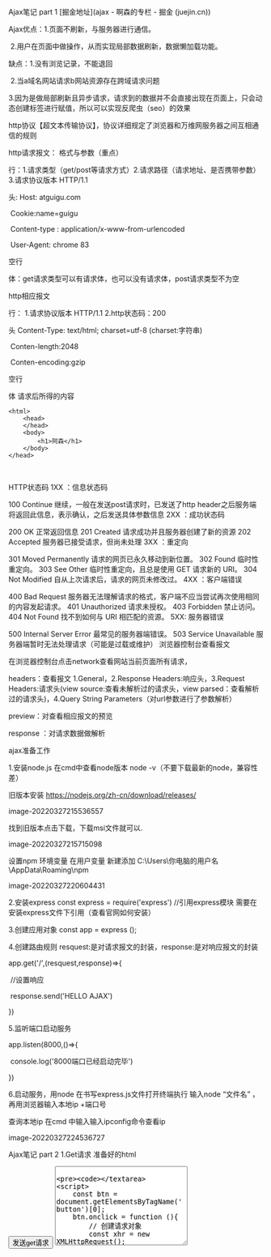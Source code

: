 Ajax笔记 part 1
[掘金地址](ajax - 啊森的专栏 - 掘金 (juejin.cn))

Ajax优点：1.页面不刷新，与服务器进行通信。

​ 2.用户在页面中做操作，从而实现局部数据刷新，数据懒加载功能。

缺点：1.没有浏览记录，不能退回

​ 2.当a域名网站请求b网站资源存在跨域请求问题

​ 3.因为是做局部刷新且异步请求，请求到的数据并不会直接出现在页面上，只会动态创建标签进行赋值，所以可以实现反爬虫（seo）的效果

http协议【超文本传输协议】，协议详细规定了浏览器和万维网服务器之间互相通信的规则

http请求报文： 格式与参数（重点）

行：1.请求类型（get/post等请求方式）2.请求路径（请求地址、是否携带参数）3.请求协议版本 HTTP/1.1

头: Host: atguigu.com

​ Cookie:name=guigu

​ Content-type : application/x-www-from-urlencoded

​ User-Agent: chrome 83

空行

体：get请求类型可以有请求体，也可以没有请求体，post请求类型不为空

http相应报文

行： 1.请求协议版本 HTTP/1.1 2.http状态码：200

头 Content-Type: text/html; charset=utf-8 (charset:字符串)

​ Conten-length:2048

​ Conten-encoding:gzip

空行

体 请求后所得的内容

	<html>
		<head>
		</head>
		<body>
			<h1>阿森</h1>	
		</body>
	</head>
​

HTTP状态码
1XX
：信息状态码

100 Continue 继续，一般在发送post请求时，已发送了http header之后服务端将返回此信息，表示确认，之后发送具体参数信息
2XX
：成功状态码

200 OK 正常返回信息
201 Created 请求成功并且服务器创建了新的资源
202 Accepted 服务器已接受请求，但尚未处理
3XX
：重定向

301 Moved Permanently 请求的网页已永久移动到新位置。
302 Found 临时性重定向。
303 See Other 临时性重定向，且总是使用 GET 请求新的 URI。
304 Not Modified 自从上次请求后，请求的网页未修改过。
4XX
：客户端错误

400 Bad Request 服务器无法理解请求的格式，客户端不应当尝试再次使用相同的内容发起请求。
401 Unauthorized 请求未授权。
403 Forbidden 禁止访问。
404 Not Found 找不到如何与 URI 相匹配的资源。
5XX:
服务器错误

500 Internal Server Error 最常见的服务器端错误。
503 Service Unavailable 服务器端暂时无法处理请求（可能是过载或维护）
浏览器控制台查看报文

在浏览器控制台点击network查看网站当前页面所有请求，

headers：查看报文 1.General，2.Response Headers:响应头，3.Request Headers:请求头(view source:查看未解析过的请求头，view parsed：查看解析过的请求头)，4.Query String Parameters（对url参数进行了参数解析）

preview：对查看相应报文的预览

response ：对请求数据做解析

ajax准备工作

1.安装node.js 在cmd中查看node版本 node -v（不要下载最新的node，兼容性差）

旧版本安装 https://nodejs.org/zh-cn/download/releases/

image-20220327215536557

找到旧版本点击下载，下载msi文件就可以.

image-20220327215715098

设置npm 环境变量 在用户变量 新建添加 C:\Users\你电脑的用户名\AppData\Roaming\npm

image-20220327220604431

2.安装express const express = require('express') //引用express模块 需要在安装express文件下引用（查看官网如何安装）

3.创建应用对象 const app = express ();

4.创建路由规则 resquest:是对请求报文的封装，response:是对响应报文的封装

app.get('/',(resquest,response)=>{

​ //设置响应

​ response.send('HELLO AJAX')

})

5.监听端口启动服务

app.listen(8000,()=>{

​ console.log('8000端口已经启动完毕')

})

6.启动服务，用node 在书写express.js文件打开终端执行 输入node “文件名” ，再用浏览器输入本地ip +端口号

查询本地ip 在cmd 中输入输入ipconfig命令查看ip

image-20220327224536727

Ajax笔记 part 2
1.Get请求
准备好的html

<!DOCTYPE html>
<html lang="en">
<head>
    <meta charset="UTF-8">
    <meta http-equiv="X-UA-Compatible" content="IE=edge">
    <meta name="viewport" content="width=device-width, initial-scale=1.0">
    <title>Document</title>
</head>
<body>
    <button>发送get请求</button>
    <textarea name="" id="t1" cols="30" rows="10">

    </textarea>
    <script>
        const btn = document.getElementsByTagName('button')[0];
        btn.onclick = function (){
            // 创建请求对象
            const xhr = new XMLHttpRequest();
            //初始化 设置请求方法和请求url
            xhr.open('get','http://192.168.0.102:8000/server');
            //发送
            xhr.send();
            //事件绑定  处理server （服务器）返回结果
            /**
             * on 在...时候
             * ready state 表示xhr 的状态 有 0，1，2，3，4
             * 0 是 xhr未初始化； 1 是调用open方法；2 是 调用send方法
             * 3 是部分服务器返回的结果；4 是服务器返回的全部结果
             * 所以需要在xhr状态为4的时候处理返回的结果最好
             * 
             * change 改变的时候触发
            */
            xhr.onreadystatechange = function(){
                //判断执行了xhr执行状态
                if(xhr.readyState === 4){
                    //判断响应码 2** 都算成功
                    if(xhr.status >= 200 && xhr.status < 300){
                        //处理结果  行 头 空行 体
                        console.log(xhr.status)//状态码
                        console.log(xhr.statusText)//状态字符串
                        console.log(xhr.getAllResponseHeaders()) //所有响应头
                        console.log(xhr.response)//响应体
                        //将响应体赋值给文本域
                        document.getElementById('t1').innerHTML = xhr.response;
                    }
                }
            } 
        } 
    </script>
</body>
<style>
    #t1{
        width: 200px;
        height: 200px;
        border: #68e91e solid 2px;
    }
</style>
</html>
准备好 运行的js文件 用npm + 文件名

//引用express模块
const express = require('express');
//实例化对象
const app = express();
//规划路由
app.get('/server',(resquset,response)=>{
    //设置响应头，允许跨域
    response.setHeader('Access-Control-Allow-Origin','*')
    //设置响应体
    response.send('hello Ajax')
})
//监听服务启动
app.listen(8000,()=>{
    console.log('get请求准备完毕')
})
2.请求时携带参数
// 创建请求对象
const xhr = new XMLHttpRequest();
//初始化 设置请求方法和请求url
// xhr.open('get','http://192.168.0.102:8000/server');
//请求时携带参数
xhr.open('get','http://192.168.0.102:8000/server?a=100&b=200&c=300');
//发送
xhr.send();
只有get请求在url携带请求参数

image-20220329225932656

3.POST请求
<!DOCTYPE html>
<html lang="en">
<head>
    <meta charset="UTF-8">
    <meta http-equiv="X-UA-Compatible" content="IE=edge">
    <meta name="viewport" content="width=device-width, initial-scale=1.0">
    <title>Document</title>
</head>
<body>
    <textarea name="" id="t1" cols="30" rows="10">

    </textarea>
    <script>
        //获取标签信息
        const text = document.getElementById('t1');
        //给标签绑定事件 鼠标移动到指定物体事件  悬浮事件
        text.addEventListener('mouseover',()=>{
            // console.log("执行了悬浮事件")
            /**创建请求对象，初始化请求类型和ip，
             * 判断事件执行状态，
             * 只有当status >= 200 && status <300 为成功后将请求的response赋值给html
            */
           const xhr = new XMLHttpRequest();
           xhr.open("POST",'http:/192.168.0.102:8001/server');
           xhr.send();
           xhr.onreadystatechange = ()=>{
               if(xhr.readyState == 4){
                if(xhr.status >= 200 && xhr.status < 300){
                    console.log(xhr.response)
                    text.innerHTML = xhr.response;
                }
               }
           }
        })
    </script>
</body>
<style>
    #t1{
        width: 200px;
        height: 200px;
        border: #68e91e solid 2px;
    }
</style>
</html>
//引用express模块
const express = require('express');
//实例化对象
const app = express();
//get规划路由
app.get('/server',(resquset,response)=>{
    //设置响应头，允许跨域
    response.setHeader('Access-Control-Allow-Origin','*')
    //设置响应体
    response.send('hello Ajax')
})
//post规划路由  
app.post('/server',(resquset,response)=>{
    //设置响应头，允许跨域
    response.setHeader('Access-Control-Allow-Origin','*')
    //设置响应体
    response.send('hello Ajax post')
})
//监听服务启动
app.listen(8001,()=>{
    console.log('post请求准备完毕')
})

//回顾点：每个请求方法的不同，要规划不同请求方试的路由
4.POST请求携带参数的方试
post请求携带参数，是在发送请求的时候携带的

const xhr = new XMLHttpRequest();
xhr.open("POST",'http:/192.168.0.102:8001/server');
let params = 'a=300&b=200&c=100'
xhr.send(params);//post请求携带参数，是在发送请求的时候携带的
xhr.onreadystatechange = ()=>{
    if(xhr.readyState == 4){
        if(xhr.status >= 200 && xhr.status < 300){
        console.log(xhr.response)
        text.innerHTML = xhr.response;
        }
    }
}
image-20220329235050406

5.设置请求头
设置请求头一般传递用户身份识别信息

 const xhr = new XMLHttpRequest();
 xhr.open("POST",'http:/192.168.0.102:8001/server');
 //设置请求头信息 使用setRequestHeader 需要在open之后，send之前使用中，其中的参数键值对，第一个为键。第二个为值
 xhr.setRequestHeader('Content-Type','application/x-www-form-urlencoded')
 xhr.setRequestHeader('name','asen')//可以设置自定义请求头，但是需要后台设置允许自定义请求头
 let params = 'a=300&b=200&c=100'
 xhr.send(params);//post请求携带参数，是在发送请求的时候携带的
 xhr.onreadystatechange = ()=>{
     if(xhr.readyState == 4){
         if(xhr.status >= 200 && xhr.status < 300){
             console.log(xhr.response)
             text.innerHTML = xhr.response;
         }
     }
 }
//post规划路由  
// app.post('/server',(resquset,response)=>{
//     // console.log(response)
//     response.setHeader('Access-Control-Allow-Header','*')
//     //设置响应头，允许跨域
//     response.setHeader('Access-Control-Allow-Origin','*')
//     //设置响应体
//     response.send('hello Ajax post')
// })
//接受所有请求 如果设置自定义请求头需要在all事件接收
app.all('/server',(resquset,response)=>{
    // console.log(response)
    //设置允许自定义请求头
    // response.setHeader('Access-Control-Allow-Headers','*')
    //设置响应头，允许跨域
    response.setHeader('Access-Control-Allow-Origin','*')
    //设置响应体
    response.send('hello Ajax all')
})
6.服务器传递JSON数据
 const result = document.getElementById('result')
 //监听键盘按下事件
 window.onkeydown = function(){
     let xhr = new XMLHttpRequest();
     xhr.responseType = "json"
     xhr.open('get','http://192.168.141.51:8002/json-server')
     xhr.send();
     xhr.onreadystatechange = ()=>{
             if(xhr.readyState == 4){
             if(xhr.status >= 200 && xhr.status < 300){
             //手动 将服务器请求的json数据转为数据
             // let obj = JSON.parse(xhr.response)
             // result.innerHTML = obj.name
             //自动转化 只需要xhr.responseTpye = "json"
             console.log(xhr.response)
             result.innerHTML = xhr.response.name
             }
         }
     }
 }
//引用express模块
const express = require('express');
//实例化对象
const app = express();
//规划路由
//接受所有请求 如果设置自定义请求头需要在all事件接收
app.all('/json-server',(resquset,response)=>{
    // console.log(response)
    //设置允许自定义请求头
    // response.setHeader('Access-Control-Allow-Headers','*')
    //设置响应头，允许跨域
    response.setHeader('Access-Control-Allow-Origin','*')
    //设置响应体
    //设置传送数据 手动数据转json
    let obj = {
        name : 'asen',
        age: '18',
    }
    obj = JSON.stringify(obj)
    //send方法中只能传输 字符串 和 buffer（0,1组成的数据）
    response.send(obj)
})
//监听服务启动
app.listen(8002,()=>{
    console.log('json请求准备完毕')
})
7.安装nodemon监听服务器(server)自动重启
需要监听哪个文件就去哪个文件下面输入nodemon "文件名"

问题：系统禁止运行脚本。

解决方案

1.输入nodemon.cmd "运行文件夹名字"

2.按下组合键Windows + R以打开运行窗口。输入powershell然后按下回车键。

输入Start-Process powershell -Verb runAs，会打开管理员窗口

在管理员窗口输入set-ExecutionPolicy RemoteSigned 回复输入Y即可

image-20220406220051426

Ajax笔记 part 3
1.请求超时或请求异常处理
timeout //请求超时回调

onerroe //请求异常回调

const btn = document.getElementsByTagName("button")[0];
const result = document.getElementById("result");
btn.addEventListener("click",() => {
const xhr = new XMLHttpRequest();
//请求时间设置(超时设置)   2s
xhr.timeout = 2000;
//请求超时回调
xhr.ontimeout = () => {
	alert("网络异常，请稍后再试")
}
//请求异常回调
xhr.onerror = () => {
	alert("你的网络连接失败")	
}
xhr.open("get","http://192.168.0.102:8003/server")
    xhr.send();
    xhr.onreadystatechange = () => {
    if(xhr.readyState === 4){
            if(xhr.status >= 200 && xhr.status < 300){
            	result.innerHTML = xhr.response
            }
        }
    }
}) 
//引用express模块
const express = require('express');
//实例化对象
const app = express();
//规划路由
//接受所有请求 如果设置自定义请求头需要在all事件接收
app.get('/server',(resquset,response)=>{
    // console.log(response)
    //设置允许自定义请求头
    // response.setHeader('Access-Control-Allow-Headers','*')
    //设置响应头，允许跨域
    response.setHeader('Access-Control-Allow-Origin','*')
    //设置响应体
    setTimeout(() => {
        response.send('延迟响应');
    },3000)
})
//监听服务启动
app.listen(8003,()=>{
    console.log('请求超时准备完毕')
})
2.手动取消请求
abort //取消当前请求

const btn1 = document.getElementsByTagName("button")[0];
const btn2 = document.getElementsByTagName("button")[1];
const result = document.getElementById("result");
let xhr;
btn1.addEventListener("click",() => {
    xhr = new XMLHttpRequest();
    xhr.open("get","http://192.168.0.102:8004/server")
    xhr.send();
    xhr.onreadystatechange = () => {
    	if(xhr.readyState === 4){
            if(xhr.status >= 200 && xhr.status < 300){
            	result.innerHTML = xhr.response
            }
        }
    }
}) 
btn2.addEventListener("click", () => {
//手动取消请求
	xhr.abort()
})
3.重复发送请求(节流)
const btn1 = document.getElementsByTagName("button")[0];
const result = document.getElementById("result");
let xhr,
isSending = false; //是否正在发送请求
btn1.addEventListener("click",() => {
    /***
    * 节流执行顺序: 
    * 1. 当第一次点击xhr没有值为undefined，isSending为false
    * 2. 当第二次点击xhr是全局变量没有释放，所以它还是请求方式对象，还是可以使用取消请求方法
    *    而isSending状态因上次请求还没有完成，所以为true,所以执行了xhr.abort方法
    */
	if(isSending) xhr.abort() //当请求状态没有被修改时，则取消上一次请求 
	xhr = new XMLHttpRequest();
	isSending = true;
	xhr.open("get","http://192.168.0.102:8005/server")
	xhr.send();
	xhr.onreadystatechange = () => {
		if(xhr.readyState == 4){
            isSending = false //请求结束后，改变状态，我们不能判断每次请求是否成功，所以不能在放在判断请求是否成功之中。
            if(xhr.status >= 200 && xhr.status < 300){
                result.innerHTML = xhr.response
            }
		}
	}
}) 
//引用express模块
const express = require('express');
//实例化对象
const app = express();
//规划路由
//接受所有请求 如果设置自定义请求头需要在all事件接收
app.get('/server',(resquset,response)=>{
    // console.log(response)
    //设置允许自定义请求头
    // response.setHeader('Access-Control-Allow-Headers','*')
    //设置响应头，允许跨域
    response.setHeader('Access-Control-Allow-Origin','*')
    //设置响应体
    //设置传送数据 手动数据转json
    let obj = {
        name : 'asen',
        age: '18',
    }
    obj = JSON.stringify(obj)
    //send方法中只能传输 字符串 和 buffer（0,1组成的数据）
    setTimeout(() => {
        response.send('响应');
    },3000)
})
//监听服务启动
app.listen(8005,()=>{
    console.log('重复请求准备完毕')
})
Ajax笔记part 4
1.jQuery中使用Ajax
GET 和 POST 方法的区别：
1、发送的数据数量

在 GET 中，只能发送有限数量的数据，因为数据是在 URL 中发送的。

在 POST 中，可以发送大量的数据，因为数据是在正文主体中发送的。

2、安全性

GET 方法发送的数据不受保护，因为数据在 URL 栏中公开，这增加了漏洞和黑客攻击的风险。

POST 方法发送的数据是安全的，因为数据未在 URL 栏中公开，还可以在其中使用多种编码技术，这使其具有弹性。

3、加入书签中

GET 查询的结果可以加入书签中，因为它以 URL 的形式存在；而 POST 查询的结果无法加入书签中。

4、编码

在表单中使用 GET 方法时，数据类型中只接受 ASCII 字符。

在表单提交时，POST 方法不绑定表单数据类型，并允许二进制和 ASCII 字符。

5、可变大小

GET 方法中的可变大小约为 2000 个字符。

POST 方法最多允许 8 Mb 的可变大小。

6、缓存

GET 方法的数据是可缓存的，而 POST 方法的数据是无法缓存的。

7、主要作用

GET 方法主要用于获取信息。而 POST 方法主要用于更新数据。

<body>
        <button style="background: rgb(219, 130, 13);">
            点击自定义发送请求
        </button>
        <button style="background: rgb(13, 219, 75);">
            点击get方法请求
        </button>
        <button style="background: rgb(10, 25, 236);">
            点击post方法请求
        </button>
        <div id="result">

        </div>
        <script src="../jquery-3.4.1.js"></script>
        <script>
            console.log($.ajax)
            //jquery之ajax自定义请求
            $("button").eq(0).click(() => {
                let data = { a:100,b:200 };
                $.ajax({
                    //设置请求地址
                    url: 'http://192.168.0.102:8006/jquery-server',
                    //设置请求方法
                    type: 'get',
                    //设置请求参数
                    data,
                    //设置响应体结果
                    dataType: 'json',
                    //请求头信息
                    headers: {
                        c: 300,
                        d: 400
                    },
                    //请求成功回调
                    success: (data) => {
                        console.log(data)
                    },
                    //设置响应时间
                    timeout: '2000',
                    //请求失败回调
                    error: ()=>{

                    },
                })  
            })

            //jquery之ajax get请求
            $('button').eq(1).click(() => {
                /**
                *get请求方法有4个参数：
                *1.请求路径，
                *2.请求携带数据，
                *3.规定当请求成功时运行的函数额外的参数：data - 包含来自请求的结果数据,status - 包含请求的状态（"success"、"notmodified"、"error"、"timeout"、"parsererror"）,xhr - 包含 XMLHttpRequest 对象
                *4.dataType: 规定预期的服务器响应的数据类型,
                *"xml" - 一个 XML 文档
                *"html" - HTML 作为纯文本
                *"text" - 纯文本字符串
                *"script" - 以 JavaScript 运行响应，并以纯文本返回
                *"json" - 以 JSON 运行响应，并以 JavaScript 对象返回
                *"jsonp" - 使用 JSONP 加载一个 JSON 块，将添加一个 "?callback=?" 到 URL 来规定回调
                **/
                $.get('http://192.168.0.102:8006/jquery-server','',(data,status) =>{
                    console.log("数据: " + data + "\n状态: " + status)
                    console.log(data.name)
                },'json')
            })

            //jquery之ajax post请求
            $('button').eq(2).click(() => {
               /**
                * post请求方法有4个参数
                * 1.请求路径，
                * 2.请求携带数据，
                * 3.规定当请求成功时运行的函数额外的参数：data - 包含来自请求的结果数据,status - 包含请求的状态（"success"、"notmodified"、"error"、"timeout"、"parsererror"）,xhr - 包含 XMLHttpRequest 对象
                * 4.dataType: 规定预期的服务器响应的数据类型,
                * "xml" - 一个 XML 文档
                * "html" - HTML 作为纯文本
                * "text" - 纯文本字符串
                * "script" - 以 JavaScript 运行响应，并以纯文本返回
                * "json" - 以 JSON 运行响应，并以 JavaScript 对象返回
                * "jsonp" - 使用 JSONP 加载一个 JSON 块，将添加一个 "?callback=?" 到 URL 来规定回调
                * */ 
                $.post('http://192.168.0.102:8006/jquery-server',{a: 100,b: 200},(data,status) => {
                    console.log("数据: " + data + "\n状态: " + status)
                    console.log(data.age)
               },'json')
            })
        </script>
    </body>
//引用express模块
const express = require('express');
//实例化对象
const app = express();
//规划路由
//接受所有请求 如果设置自定义请求头需要在all事件接收
app.all('/jquery-server',(resquset,response)=>{
    // console.log(response)
    //设置允许自定义请求头
    response.setHeader('Access-Control-Allow-Headers','*')
    //设置响应头，允许跨域
    response.setHeader('Access-Control-Allow-Origin','*')
    //设置响应体
    //设置传送数据 手动数据转json
    let obj = {
        name : 'asen',
        age: '18',
    }
    obj = JSON.stringify(obj)
    //send方法中只能传输 字符串 和 buffer（0,1组成的数据）
    response.send(obj);
})
//监听服务启动
app.listen(8006,()=>{
    console.log('jquery请求准备完毕')
})
2.axios中使用Ajax
axios自定义请求，post请求，get请求
<body>
    <button style="background: rgb(219, 130, 13)">点击自定义发送请求</button>
    <button style="background: rgb(13, 219, 75)">点击get方法请求</button>
    <button style="background: rgb(10, 25, 236)">点击post方法请求</button>
    <div id="result"></div>
    <!-- 引用axios -->
    <script src="https://unpkg.com/axios/dist/axios.min.js"></script>
    <script>
        const btn = document.querySelectorAll("button");
        btn[0].addEventListener("click", () => { 
            /**
             * axios自定义请求方法 
             * url：请求地址
             * method：请求类型
             * data：请求传参
             * timeout：请求响应时间
             * 因是基于promise库，所以用.then() 请求成功回调 .catch 请求失败回调
            */
            axios({
                url: "http://192.168.0.102:8007/axios-server",
                method: "get",
                data: {
                    a: 100,
                    c: 200
                },
                timeout: 3000,
            }).then((data) => {
                console.log(data)
            }).catch((error) => {
                console.log(error)
            })
        });

        btn[1].addEventListener('click',() => {
            /**
             * axios——get请求 有两个参数 
             * 1.url：请求地址，
             * 2.对象：设置get方法的请求配置
             * */
            axios.get("http://192.168.0.102:8007/axios-server",{
                params:{
                    a: 100,
                    b: 200
                },
                timeout: 3000,
            }).then((response) => {
                console.log(response)
            })
        })

        btn[2].addEventListener('click',() => {
            /**
             * axios——post请求 有三个参数
             * 1.url：请求地址，
             * 2.data：请求参数
             * 3.对象：设置post方法的配置      
             * */
            axios.post("http://192.168.0.102:8007/axios-server",
            {
                a: 300,
                b: 200,
                c: 100
            },
            {
                headers: {
                    height:6000
                },
                timeout: 6000
            }).then((response) => {
                console.log(response)
            }).catch((error) => {
                console.log(error)
            })
        })
    </script>
</body>
<script>
// axios 请求配置
let obj = {
   // `url` 是用于请求的服务器 URL
  url: '/user',

  // `method` 是创建请求时使用的方法
  method: 'get',
  // default

  // `baseURL` 将自动加在 `url` 前面，除非 `url` 是一个绝对 URL。
  // 它可以通过设置一个 `baseURL` 便于为 axios 实例的方法传递相对 URL
  baseURL: 'https://some-domain.com/api/',

  // `transformRequest` 允许在向服务器发送前，修改请求数据
  // 只能用在 'PUT', 'POST' 和 'PATCH' 这几个请求方法
  // 后面数组中的函数必须返回一个字符串，或 ArrayBuffer，或 Stream
  transformRequest: [function (data, headers) {
    // 对 data 进行任意转换处理
    return data;
  }],

  // `transformResponse` 在传递给 then/catch 前，允许修改响应数据
  transformResponse: [function (data) {
    // 对 data 进行任意转换处理
    return data;
  }],

  // `headers` 是即将被发送的自定义请求头
  headers: {'X-Requested-With': 'XMLHttpRequest'},

  // `params` 是即将与请求一起发送的 URL 参数
  // 必须是一个无格式对象(plain object)或 URLSearchParams 对象
  params: {
    ID: 12345
  },

   // `paramsSerializer` 是一个负责 `params` 序列化的函数
  // (e.g. https://www.npmjs.com/package/qs, http://api.jquery.com/jquery.param/)
  paramsSerializer: function(params) {
    return Qs.stringify(params, {arrayFormat: 'brackets'})
  },

  // `data` 是作为请求主体被发送的数据
  // 只适用于这些请求方法 'PUT', 'POST', 和 'PATCH'
  // 在没有设置 `transformRequest` 时，必须是以下类型之一：
  // - string, plain object, ArrayBuffer, ArrayBufferView, URLSearchParams
  // - 浏览器专属：FormData, File, Blob
  // - Node 专属： Stream
  data: {
    firstName: 'Fred'
  },

  // `timeout` 指定请求超时的毫秒数(0 表示无超时时间)
  // 如果请求话费了超过 `timeout` 的时间，请求将被中断
  timeout: 1000,

   // `withCredentials` 表示跨域请求时是否需要使用凭证
  withCredentials: false, // default

  // `adapter` 允许自定义处理请求，以使测试更轻松
  // 返回一个 promise 并应用一个有效的响应 (查阅 [response docs](#response-api)).
  adapter: function (config) {
    /* ... */
  },

 // `auth` 表示应该使用 HTTP 基础验证，并提供凭据
  // 这将设置一个 `Authorization` 头，覆写掉现有的任意使用 `headers` 设置的自定义 `Authorization`头
  auth: {
    username: 'janedoe',
    password: 's00pers3cret'
  },

   // `responseType` 表示服务器响应的数据类型，可以是 'arraybuffer', 'blob', 'document', 'json', 'text', 'stream'
  responseType: 'json', // default

  // `responseEncoding` indicates encoding to use for decoding responses
  // Note: Ignored for `responseType` of 'stream' or client-side requests
  responseEncoding: 'utf8', // default

   // `xsrfCookieName` 是用作 xsrf token 的值的cookie的名称
  xsrfCookieName: 'XSRF-TOKEN', // default

  // `xsrfHeaderName` is the name of the http header that carries the xsrf token value
  xsrfHeaderName: 'X-XSRF-TOKEN', // default

   // `onUploadProgress` 允许为上传处理进度事件
  onUploadProgress: function (progressEvent) {
    // Do whatever you want with the native progress event
  },

  // `onDownloadProgress` 允许为下载处理进度事件
  onDownloadProgress: function (progressEvent) {
    // 对原生进度事件的处理
  },

   // `maxContentLength` 定义允许的响应内容的最大尺寸
  maxContentLength: 2000,

  // `validateStatus` 定义对于给定的HTTP 响应状态码是 resolve 或 reject  promise 。如果 `validateStatus` 返回 `true` (或者设置为 `null` 或 `undefined`)，promise 将被 resolve; 否则，promise 将被 rejecte
  validateStatus: function (status) {
    return status >= 200 && status < 300; // default
  },

  // `maxRedirects` 定义在 node.js 中 follow 的最大重定向数目
  // 如果设置为0，将不会 follow 任何重定向
  maxRedirects: 5, // default

  // `socketPath` defines a UNIX Socket to be used in node.js.
  // e.g. '/var/run/docker.sock' to send requests to the docker daemon.
  // Only either `socketPath` or `proxy` can be specified.
  // If both are specified, `socketPath` is used.
  socketPath: null, // default

  // `httpAgent` 和 `httpsAgent` 分别在 node.js 中用于定义在执行 http 和 https 时使用的自定义代理。允许像这样配置选项：
  // `keepAlive` 默认没有启用
  httpAgent: new http.Agent({ keepAlive: true }),
  httpsAgent: new https.Agent({ keepAlive: true }),

  // 'proxy' 定义代理服务器的主机名称和端口
  // `auth` 表示 HTTP 基础验证应当用于连接代理，并提供凭据
  // 这将会设置一个 `Proxy-Authorization` 头，覆写掉已有的通过使用 `header` 设置的自定义 `Proxy-Authorization` 头。
  proxy: {
    host: '127.0.0.1',
    port: 9000,
    auth: {
      username: 'mikeymike',
      password: 'rapunz3l'
    }
  },

  // `cancelToken` 指定用于取消请求的 cancel token
  // （查看后面的 Cancellation 这节了解更多）
  cancelToken: new CancelToken(function (cancel) {
  })
}
</script>
//引用express模块
const express = require('express');
//实例化对象
const app = express();
//规划路由
//接受所有请求 如果设置自定义请求头需要在all事件接收
app.all('/axios-server',(resquset,response)=>{
    // console.log(response)
    //设置允许自定义请求头
    response.setHeader('Access-Control-Allow-Headers','*')
    //设置响应头，允许跨域
    response.setHeader('Access-Control-Allow-Origin','*')
    //设置响应体
    //设置传送数据 手动数据转json
    let obj = {
        name : 'asen',
        age: '18',
    }
    obj = JSON.stringify(obj)
    //send方法中只能传输 字符串 和 buffer（0,1组成的数据）
    setTimeout(() => {
        response.send(obj);
    }, 2000);
})
//监听服务启动
app.listen(8007,()=>{
    console.log('axios请求准备完毕')
})
3.fetch中使用Ajax
fetch是javascript提供的全局接口
 <button style="background: rgb(219, 130, 13);">
            点击fetch自定义发送请求
        </button>
        <div id="result">

        </div>
        <script>
            /**
             * Fetch API 提供了一个 JavaScript 接口，
             * 用于访问和操纵 HTTP 管道的一些具体部分，例如请求和响应。
             * 它还提供了一个全局 fetch() 方法，
             * 该方法提供了一种简单，合理的方式来跨网络异步获取资源。这种功能以前是使用 XMLHttpRequest 实现的。
             * Fetch 提供了一个更理想的替代方案，可以很容易地被其他技术使用，例如  Service Workers。
             * Fetch 还提供了专门的逻辑空间来定义其他与 HTTP 相关的概念，例如 CORS 和 HTTP 的扩展请注意，
             * fetch 规范与 jQuery.ajax() 主要有以下的不同：当接收到一个代表错误的 HTTP 状态码时，
             * 从 fetch() 返回的 Promise 不会被标记为 reject，即使响应的 HTTP 状态码是 404 或 500。
             * 相反，它会将 Promise 状态标记为 resolve （如果响应的 HTTP 状态码不在 200 - 299 的范围内，
             * 则设置 resolve 返回值的 ok 属性为 false ），
             * 仅当网络故障时或请求被阻止时，才会标记为 reject。
             * fetch 不会发送跨域 cookies，除非你使用了 credentials 的初始化选项。
             * 
             * Response.headers 只读包含此 Response 所关联的 Headers 对象。
             * Response.ok 只读包含了一个布尔值，标示该 Response 成功（HTTP 状态码的范围在 200-299）。
             * Response.redirected 只读 Response 是否来自一个重定向，如果是的话，它的 URL 列表将会有多个条目。
             * Response.status 只读 包含 Response 的状态码 （例如 200 表示成功）。
             * Response.statusText 只读 包含了与该 Response 状态码一致的状态信息（例如，OK对应 200）。
             * Response.type 只读 包含 Response 的类型（例如，basic、cors）。
             * Response.url 只读 包含 Response 的URL。
             * Response.useFinalURL 包含了一个布尔值，来标示这是否是该 Response 的最终 URL。
             * Response 实现了 Body 接口，所以以下属性亦可用：
             * Body.body (en-US) 只读一个简单的 getter，用于暴露一个 ReadableStream 类型的 body 内容。
             * Body.bodyUsed (en-US) 只读包含了一个布尔值 (en-US)来标示该 Response 是否读取过 Body。
             * 方法
             * Response.clone() 创建一个 Response 对象的克隆。
             * Response.error() 返回一个绑定了网络错误的新的 Response 对象。
             * Response.redirect() 用另一个 URL 创建一个新的 Response。
             * Response 实现了 Body 接口，所以以下方法同样可用：
             * Body.arrayBuffer() (en-US)
             * 读取 Response 对象并且将它设置为已读（因为 Responses 对象被设置为了 stream 的方式，所以它们只能被读取一次），并返回一个被解析为 ArrayBuffer 格式的 Promise 对象。
             * Body.blob() (en-US)
             * 读取 Response 对象并且将它设置为已读（因为 Responses 对象被设置为了 stream 的方式，所以它们只能被读取一次），并返回一个被解析为 Blob 格式的 Promise 对象。
             * Body.formData() (en-US)
             * 读取Response 对象并且将它设置为已读（因为 Responses 对象被设置为了 stream 的方式，所以它们只能被读取一次），并返回一个被解析为 FormData 格式的 Promise 对象。
             * Body.json() (en-US)
             * 读取 Response 对象并且将它设置为已读（因为 Responses 对象被设置为了 stream 的方式，所以它们只能被读取一次），并返回一个被解析为 JSON 格式的 Promise 对象。
             * Body.text() (en-US)
             * 读取 Response 对象并且将它设置为已读（因为 Responses 对象被设置为了 stream 的方式，所以它们只能被读取一次），并返回一个被解析为 USVString 格式的 Promise 对象。
             * */
            const btn = document.querySelector("button")
            btn.addEventListener('click',()=>{
                //注意：get的请求中请求体不能有body，需要改为post请求
                fetch("http://192.168.0.102:8008/fetch-server",{
                    //设置请求方法
                    method: 'post',
                    //设置请求头
                    headers: {
                        name: 'admin',
                        password: 'admin',
                    },
                    //设置请求体
                    body: {
                        a: 100,
                        b: 200,
                        c: 300,
                    }
                }).then(response => {
                    return response.json();
                }).then(response => {
                    console.log(response)
                })
            })
        </script>
//引用express模块
const express = require('express');
//实例化对象
const app = express();
//规划路由
//接受所有请求 如果设置自定义请求头需要在all事件接收
app.all('/fetch-server',(resquset,response)=>{
    // console.log(response)
    //设置允许自定义请求头
    response.setHeader('Access-Control-Allow-Headers','*')
    //设置响应头，允许跨域
    response.setHeader('Access-Control-Allow-Origin','*')
    //设置响应体
    //设置传送数据 手动数据转json
    let obj = {
        name : 'asen',
        age: '18',
    }
    obj = JSON.stringify(obj)
    //send方法中只能传输 字符串 和 buffer（0,1组成的数据）
    response.send(obj);
})
//监听服务启动
app.listen(8008,()=>{
    console.log('fetch请求准备完毕')
})
Ajax笔记 part4
同源策略
同源策略：当前页面的url和ajax请求目标资源是同源的

同源：协议、域名、端口号必须完全相同

违背同源策略就是需要跨域

先请求的服务器资源，服务器在返回的页面，这样是达到同源策略的标准

<button style="background: rgb(219, 130, 13);">
	点击发送同源策略请求
</button>
<div id="result">

</div>
<script>
    /**
    * 同源策略：当前页面的url和ajax请求目标资源是同源的
    * 同源：协议、域名、端口号必须完全相同
    * 违背同源策略就是需要跨域
    * */
    const btn = document.getElementsByTagName("button")[0];
    const result = document.getElementById('result');
    btn.addEventListener('click',() => {
        const x = new XMLHttpRequest();
        //因为是先请求的服务器资源，服务器在返回的页面，这样是属于同源策略的，那么url就可以简写
        x.open("Get",'/data');
        x.send()
        x.onreadystatechange = () => {
        	if(x.readyState == 4){
            	//服务器有可能返回 304 自从上次请求后，请求的网页未修改过。
            	if(x.status >= 200 && x.status < 300){
                	result.innerHTML = x.response
                }
            }
        }
    })
</script>
const express = require('express');

const app = express();

app.get('/home',(resquset,response) => {
    //sendFile: 传输给定的文件path  __dirname：当前文件上一级目录路径
    response.sendFile(__dirname+'/同源策略.html')
})

app.get('/data',(resquset,response) => {
    let a = 1
    a = JSON.stringify(a)
    response.send(a)
})

app.listen(8009,() => {
    console.log('同源策略请求已准备')
})
jsonp跨域
JSONP跨域的原理：主要就是利用了 script 标签的src没有跨域限制来完成的 只能用于get请求

<div id="result">

</div>
<script>
/**
* JSONP的原理：主要就是利用了 script 标签的src没有跨域限制来完成的 只能用于get请求
* 步骤：
* 1.通过script标签向服务器发送get请求，
* 2.服务器返回getData方法调用和赋值
* 3.getData方法调用，形参赋值，接受值向result赋值
* */

function getData(data) {
    const result = document.getElementById('result');
    result.innerHTML = data.name
}
</script>
<script src="http://192.168.3.232:8010/data"></script>
const express = require('express');

const app = express();



app.get('/data',(resquset,response) => {
    let a = {
        name : '阿森'
    }
    a = JSON.stringify(a)
    response.send(`getData(${a})`)
})

app.listen(8010,() => {
    console.log('JSONP请求已准备')
})
JSONP跨域实践
用户名：<input type="text" id="name">
<p></p>
<script>
const input = document.getElementById('name');
const p = document.querySelector('p');

//声明judge函数
function judgeName(data){
    //更改input边框颜色
    input.style.border = "solid 1px #f00"
    //更改p标签的内容
    p.innerHTML = data.msg; 
}

//input标签失去光标的时，执行事件
input.onblur = () => {
    //获取用户输入的值
    let uName = this.value; 
    //向服务器发送请求
    //1.第一步：创建script标签
    const script = document.createElement("script")
    //2.第二步：设置src 发送get请求
    script.src = "http://192.168.0.102:8011/check-server"
    //3.第三步：向body插入script标签 实例化script
    document.body.appendChild(script);
}
</script>
const { response } = require('express');
const express = require('express');
const app = express();
app.all('/check-server',(request,response) => {
    let data = {
        exist : 1,
        msg : "用户名已经存在"
    }
    data = JSON.stringify(data);
    response.send(`judgeName(${data})`)
})
app.listen(8011,()=>{
    console.log("jsonp实践已经启动")
})
jQuery发送json请求
<button style="background: rgb(219, 130, 13);">
    点击发送jsonp请求
</button>
<div id="result">

</div>

<script>
//jquery之ajax自定义请求
$("button").eq(0).click(() => {
    //jquery jsonp固定写法在请求接口后面拼接 ?callback=?
    $.getJSON("http://192.168.0.102:8012/jquery-jsonp?callback=?",(data)=>{
        $("#result").html(data.name)
    })
})
</script>
//引用express模块
const express = require('express');
//实例化对象
const app = express();
//规划路由
//接受所有请求 如果设置自定义请求头需要在all事件接收
app.all('/jquery-jsonp',(resquset,response)=>{
    //设置响应体
    //设置传送数据 手动数据转json
    let obj = {
        name : 'asen',
        age: '18',
    }
    obj = JSON.stringify(obj)
    //jquery jsonp中需要接受callback值
    let callback = resquset.query.callback;
    //send方法中只能传输 字符串 和 buffer（0,1组成的数据）
    response.send(`${callback}(${obj})`);
})
//监听服务启动
app.listen(8012,()=>{
    console.log('jquery-jsonp请求准备完毕')
})
CORS跨域
在请求方法中设置请求头信息

response.setHeader('Access-Control-Allow-Origin','*')
例如

app.get('/server',(resquset,response)=>{
    // console.log(response)
    //设置允许自定义请求头
    // response.setHeader('Access-Control-Allow-Headers','*')
    //设置响应头，允许跨域
    response.setHeader('Access-Control-Allow-Origin','*')
    //设置响应体
    //设置传送数据 手动数据转json
    let obj = {
        name : 'asen',
        age: '18',
    }
    obj = JSON.stringify(obj)
    response.send(obj);
})
Footer
© 2022 GitHub, Inc.
Footer navigation
Terms
Privacy
Security
Status
Docs
Contact GitHub
Pricing
API
Training
Blog
About
You have no unread notifications
